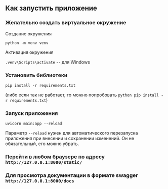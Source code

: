 ## Как запустить приложение

### Желательно создать виртуальное окружение
Создание окружения

`python -m venv venv`

Активация окружения

`.venv\Scripts\activate` -- для Windows

### Установить библиотеки
`pip install -r requirements.txt`

(либо если так не работает, то можно попробовать `python pip install -r requirements.txt`)

### Запуск приложения
`uvicorn main:app --reload`

Параметр `--reload` нужен для автоматического перезапуска приложения при внесении и сохранении изменений. Он не обязательный, его можно убрать.

### Перейти в любом браузере по адресу `http://127.0.0.1:8000/static/`

### Для просмотра документации в формате swagger `http://127.0.0.1:8000/docs`
